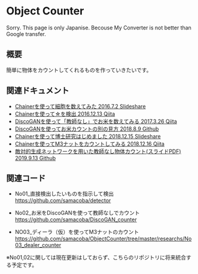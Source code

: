 # Object Counter

Sorry. This page is only Japanise.
Becouse My Converter is not better than Google transfer.


## 概要
簡単に物体をカウントしてくれるものを作っていきたいです。

## 関連ドキュメント

- [Chainerを使って細胞を数えてみた 2016.7.2 Slideshare](https://www.slideshare.net/samacoba1983/chainer-63698486)
- [Chainerを使って☆を検出 2016.12.13 Qiita](https://qiita.com/samacoba/items/c4dd820648f4271381a0)
- [DiscoGANを使って「教師なし」でお米を数えてみる 2017.3.26 Qiita](https://qiita.com/samacoba/items/f04ed6a3a170fd97cef5)
- [DiscoGANを使ってお米カウントの別の見方 2018.8.9 Github](./docs/doc001.md)
- [Chainerを使って博士研究はじめました 2018.12.15 Slideshare](https://www.slideshare.net/samacoba1983/chainer-125935410)
- [Chainerを使ってM3ナットをカウントしてみる 2018.12.16 Qiita](https://qiita.com/samacoba/items/6c65651696e322b51edd)
- [敵対的生成ネットワークを用いた教師なし物体カウント(スライドPDF) 2019.9.13 Github ](./docs/comps/20190913_gan_count.pdf)

## 関連コード

- No01_直接検出したいものを指示して検出
https://github.com/samacoba/detector

- No02_お米をDiscoGANを使って教師なしでカウント
https://github.com/samacoba/DiscoGAN_counter

- NO03_ディーラ（仮）を使ってM3ナットのカウント
https://github.com/samacoba/ObjectCounter/tree/master/researchs/No03_dealer_counter

※No01,02に関しては現在更新はしておらず、こちらのリポジトリに将来統合する予定です。


